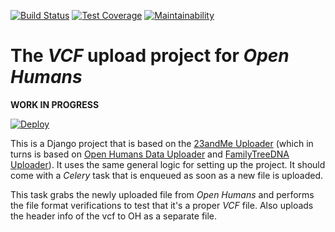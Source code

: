 [![Build Status](https://travis-ci.org/OpenHumans/oh-vcf-source.svg?branch=master)](https://travis-ci.org/OpenHumans/oh-vcf-source)
[![Test Coverage](https://api.codeclimate.com/v1/badges/fa1655d27aee549f69f6/test_coverage)](https://codeclimate.com/github/OpenHumans/oh-vcf-source/test_coverage)
[![Maintainability](https://api.codeclimate.com/v1/badges/fa1655d27aee549f69f6/maintainability)](https://codeclimate.com/github/OpenHumans/oh-vcf-source/maintainability)

# The *VCF* upload project for *Open Humans*

**WORK IN PROGRESS**

[![Deploy](https://www.herokucdn.com/deploy/button.svg)](https://heroku.com/deploy)

This is a Django project that is based on the [23andMe Uploader](https://www.github.com/OpenHumans/oh-23andme-source) (which in turns is based on [Open Humans Data Uploader](https://www.github.com/gedankenstuecke/oh_data_uploader) and [FamilyTreeDNA Uploader](https://www.github.com/gedankenstuecke/ftdna-upload)). It uses the same general logic for setting up the project. It should come with a *Celery* task that is enqueued as soon as a new file is uploaded.

This task grabs the newly uploaded file from *Open Humans* and performs the file format verifications to test that it's a proper *VCF* file. Also uploads the header info of the vcf to OH as a separate file.
